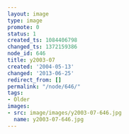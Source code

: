 ```yaml
---
layout: image
type: image
promote: 0
status: 1
created_ts: 1084406798
changed_ts: 1372159386
node_id: 646
title: y2003-07
created: '2004-05-13'
changed: '2013-06-25'
redirect_from: []
permalink: "/node/646/"
tags:
- Older
images:
- src: image/images/y2003-07-646.jpg
  name: y2003-07-646.jpg
---
```


